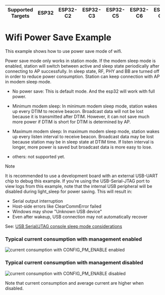 | Supported Targets | ESP32 | ESP32-C2 | ESP32-C3 | ESP32-C5 | ESP32-C6 | ESP32-C61 | ESP32-S2 | ESP32-S3 |
| ----------------- | ----- | -------- | -------- | -------- | -------- | --------- | -------- | -------- |

# Wifi Power Save Example

This example shows how to use power save mode of wifi.

Power save mode only works in station mode. If the modem sleep mode is enabled, station will switch between active and sleep state periodically after connecting to AP successfully. In sleep state, RF, PHY and BB are turned off in order to reduce power consumption. Station can keep connection with AP in modem sleep mode.

* No power save: This is default mode. And the esp32 will work with full power.

* Minimum modem sleep: In minimum modem sleep mode, station wakes up every DTIM to receive beacon. Broadcast data will not be lost because it is transmitted after DTIM. However, it can not save much more power if DTIM is short for DTIM is determined by AP.

* Maximum modem sleep: In maximum modem sleep mode, station wakes up every listen interval to receive beacon. Broadcast data may be lost because station may be in sleep state at DTIM time. If listen interval is longer, more power is saved but broadcast data is more easy to lose.

* others: not supported yet.

> [!NOTE]
> It is recommended to use a development board with an external USB-UART chip to debug this example. If you're using the USB-Serial-JTAG port to view logs from this example, note that the internal USB peripheral will be disabled during light_sleep for power saving. This will result in:
> - Serial output interruption
> - Host-side errors like ClearCommError failed
> - Windows may show "Unknown USB device"
> - Even after wakeup, USB connection may not automatically recover
>
> See: [USB Serial/JTAG console sleep mode considerations](https://docs.espressif.com/projects/esp-idf/en/latest/esp32s3/api-guides/usb-serial-jtag-console.html#sleep-mode-considerations)

### Typical current consumption with management enabled

![current consumption with CONFIG_PM_ENABLE enabled](image/power_save_graph.png)

### Typical current consumption with management disabled

![current consumption with CONFIG_PM_ENABLE disabled](image/power_save_graph_PM_disabled.png)

Note that current consumption and average current are higher when disabled.
